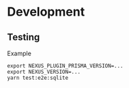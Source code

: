 # Development

## Testing

Example

```
export NEXUS_PLUGIN_PRISMA_VERSION=...
export NEXUS_VERSION=...
yarn test:e2e:sqlite
```
